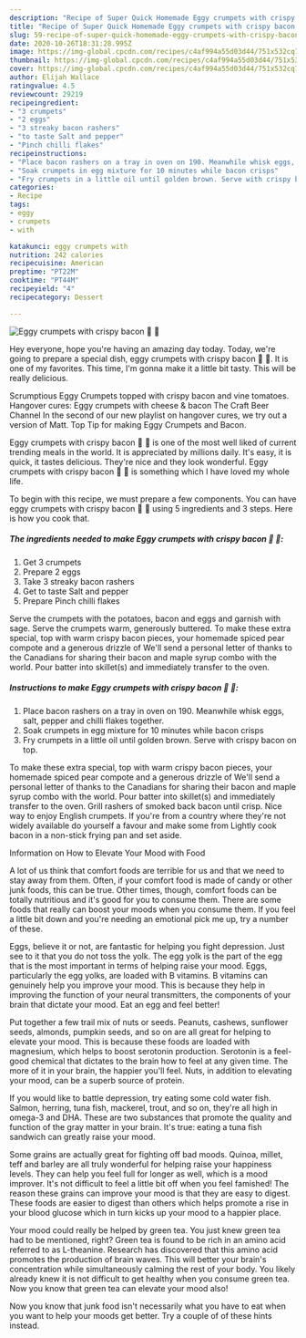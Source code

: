 ```yaml
---
description: "Recipe of Super Quick Homemade Eggy crumpets with crispy bacon 🥓 🥚"
title: "Recipe of Super Quick Homemade Eggy crumpets with crispy bacon 🥓 🥚"
slug: 59-recipe-of-super-quick-homemade-eggy-crumpets-with-crispy-bacon
date: 2020-10-26T18:31:28.995Z
image: https://img-global.cpcdn.com/recipes/c4af994a55d03d44/751x532cq70/eggy-crumpets-with-crispy-bacon-🥓-🥚-recipe-main-photo.jpg
thumbnail: https://img-global.cpcdn.com/recipes/c4af994a55d03d44/751x532cq70/eggy-crumpets-with-crispy-bacon-🥓-🥚-recipe-main-photo.jpg
cover: https://img-global.cpcdn.com/recipes/c4af994a55d03d44/751x532cq70/eggy-crumpets-with-crispy-bacon-🥓-🥚-recipe-main-photo.jpg
author: Elijah Wallace
ratingvalue: 4.5
reviewcount: 29219
recipeingredient:
- "3 crumpets"
- "2 eggs"
- "3 streaky bacon rashers"
- "to taste Salt and pepper"
- "Pinch chilli flakes"
recipeinstructions:
- "Place bacon rashers on a tray in oven on 190. Meanwhile whisk eggs, salt, pepper and chilli flakes together."
- "Soak crumpets in egg mixture for 10 minutes while bacon crisps"
- "Fry crumpets in a little oil until golden brown. Serve with crispy bacon on top."
categories:
- Recipe
tags:
- eggy
- crumpets
- with

katakunci: eggy crumpets with 
nutrition: 242 calories
recipecuisine: American
preptime: "PT22M"
cooktime: "PT44M"
recipeyield: "4"
recipecategory: Dessert

---
```



![Eggy crumpets with crispy bacon 🥓 🥚](https://img-global.cpcdn.com/recipes/c4af994a55d03d44/751x532cq70/eggy-crumpets-with-crispy-bacon-🥓-🥚-recipe-main-photo.jpg)

Hey everyone, hope you're having an amazing day today. Today, we're going to prepare a special dish, eggy crumpets with crispy bacon 🥓 🥚. It is one of my favorites. This time, I'm gonna make it a little bit tasty. This will be really delicious.

Scrumptious Eggy Crumpets topped with crispy bacon and vine tomatoes. Hangover cures: Eggy crumpets with cheese &amp; bacon The Craft Beer Channel In the second of our new playlist on hangover cures, we try out a version of Matt. Top Tip for making Eggy Crumpets and Bacon.

Eggy crumpets with crispy bacon 🥓 🥚 is one of the most well liked of current trending meals in the world. It is appreciated by millions daily. It's easy, it is quick, it tastes delicious. They're nice and they look wonderful. Eggy crumpets with crispy bacon 🥓 🥚 is something which I have loved my whole life.


To begin with this recipe, we must prepare a few components. You can have eggy crumpets with crispy bacon 🥓 🥚 using 5 ingredients and 3 steps. Here is how you cook that.

<!--inarticleads1-->

##### The ingredients needed to make Eggy crumpets with crispy bacon 🥓 🥚:

1. Get 3 crumpets
1. Prepare 2 eggs
1. Take 3 streaky bacon rashers
1. Get to taste Salt and pepper
1. Prepare Pinch chilli flakes


Serve the crumpets with the potatoes, bacon and eggs and garnish with sage. Serve the crumpets warm, generously buttered. To make these extra special, top with warm crispy bacon pieces, your homemade spiced pear compote and a generous drizzle of We&#39;ll send a personal letter of thanks to the Canadians for sharing their bacon and maple syrup combo with the world. Pour batter into skillet(s) and immediately transfer to the oven. 

<!--inarticleads2-->

##### Instructions to make Eggy crumpets with crispy bacon 🥓 🥚:

1. Place bacon rashers on a tray in oven on 190. Meanwhile whisk eggs, salt, pepper and chilli flakes together.
1. Soak crumpets in egg mixture for 10 minutes while bacon crisps
1. Fry crumpets in a little oil until golden brown. Serve with crispy bacon on top.


To make these extra special, top with warm crispy bacon pieces, your homemade spiced pear compote and a generous drizzle of We&#39;ll send a personal letter of thanks to the Canadians for sharing their bacon and maple syrup combo with the world. Pour batter into skillet(s) and immediately transfer to the oven. Grill rashers of smoked back bacon until crisp. Nice way to enjoy English crumpets. If you&#39;re from a country where they&#39;re not widely available do yourself a favour and make some from Lightly cook bacon in a non-stick frying pan and set aside. 

Information on How to Elevate Your Mood with Food


A lot of us think that comfort foods are terrible for us and that we need to stay away from them. Often, if your comfort food is made of candy or other junk foods, this can be true. Other times, though, comfort foods can be totally nutritious and it's good for you to consume them. There are some foods that really can boost your moods when you consume them. If you feel a little bit down and you're needing an emotional pick me up, try a number of these.

Eggs, believe it or not, are fantastic for helping you fight depression. Just see to it that you do not toss the yolk. The egg yolk is the part of the egg that is the most important in terms of helping raise your mood. Eggs, particularly the egg yolks, are loaded with B vitamins. B vitamins can genuinely help you improve your mood. This is because they help in improving the function of your neural transmitters, the components of your brain that dictate your mood. Eat an egg and feel better!

Put together a few trail mix of nuts or seeds. Peanuts, cashews, sunflower seeds, almonds, pumpkin seeds, and so on are all great for helping to elevate your mood. This is because these foods are loaded with magnesium, which helps to boost serotonin production. Serotonin is a feel-good chemical that dictates to the brain how to feel at any given time. The more of it in your brain, the happier you'll feel. Nuts, in addition to elevating your mood, can be a superb source of protein.

If you would like to battle depression, try eating some cold water fish. Salmon, herring, tuna fish, mackerel, trout, and so on, they're all high in omega-3 and DHA. These are two substances that promote the quality and function of the gray matter in your brain. It's true: eating a tuna fish sandwich can greatly raise your mood. 

Some grains are actually great for fighting off bad moods. Quinoa, millet, teff and barley are all truly wonderful for helping raise your happiness levels. They can help you feel full for longer as well, which is a mood improver. It's not difficult to feel a little bit off when you feel famished! The reason these grains can improve your mood is that they are easy to digest. These foods are easier to digest than others which helps promote a rise in your blood glucose which in turn kicks up your mood to a happier place.

Your mood could really be helped by green tea. You just knew green tea had to be mentioned, right? Green tea is found to be rich in an amino acid referred to as L-theanine. Research has discovered that this amino acid promotes the production of brain waves. This will better your brain's concentration while simultaneously calming the rest of your body. You likely already knew it is not difficult to get healthy when you consume green tea. Now you know that green tea can elevate your mood also!

Now you know that junk food isn't necessarily what you have to eat when you want to help your moods get better. Try  a  couple of  of  these  hints  instead.

